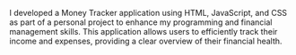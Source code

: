 I developed a Money Tracker application using HTML, JavaScript, and CSS as part of a personal project to enhance my programming and financial management skills. This application allows users to efficiently track their income and expenses, providing a clear overview of their financial health.
